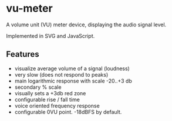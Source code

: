 # vu-meter

A volume unit (VU) meter device, displaying the audio signal level.

Implemented in SVG and JavaScript.

## Features

 * visualize average volume of a signal (loudness)
 * very slow (does not respond to peaks)
 * main logarithmic response with scale -20..+3 db
 * secondary % scale
 * visually sets a +3db red zone
 * configurable rise / fall time
 * voice oriented frequency response
 * configurable 0VU point. -18dBFS by default.

